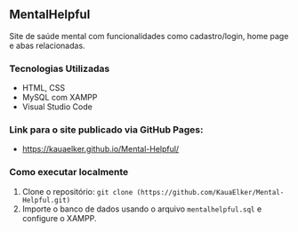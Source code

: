 ## MentalHelpful
Site de saúde mental com funcionalidades como cadastro/login, home page e abas relacionadas.

### Tecnologias Utilizadas
- HTML, CSS
- MySQL com XAMPP
- Visual Studio Code
  
### Link para o site publicado via GitHub Pages: 
- https://kauaelker.github.io/Mental-Helpful/
  
### Como executar localmente
1. Clone o repositório: `git clone (https://github.com/KauaElker/Mental-Helpful.git)`
2. Importe o banco de dados usando o arquivo `mentalhelpful.sql` e configure o XAMPP.
